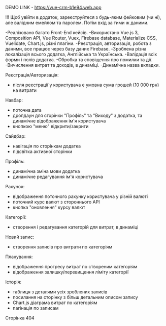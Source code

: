 DEMO LINK - https://vue-crm-b1e94.web.app

!!! Щоб увійти в додаток, зареєструйтеся з будь-яким фейковим (чи ні), але валідним емейлом та паролем. Потім вхід за тими ж даними.

-Реалізовано багато Front-End кейсів.
-Використано Vue.js 3, Composition API, Vue Router, Vuex, Firebase database, Materialize CSS, Vuelidate, Chart.js, різні плагіни.
-Реєстрація, авторизація, робота з даними, все працює через базу даних Firebase.
-Зроблена різна локалізація всього додатка, Англійська та Українська.
-Валідація всіх форми і полів додатка.
-Обробка та сповіщення про помилки та дії.
-Вичислення витрат та доходів, в динаміці.
-Динамічна назва вкладки.

Реєстрація/Авторизація:
 - після реєстрації у користувача є умовна сума грошей (10 000 грн) на витрати
 
Навбар: 
 - поточна дата 
 - дропдаун для сторінки "Профіль" та "Виходу" з додатка, та динамічне відображення ім'я користувача 
 - кнопкою "меню" відкрити/закрити
 
Сайдбар:
 - навігація по сторінкам додатка
 - підсвітка активної сторінки
 
Профіль:
 - динамічна зміна мови додатка 
 - динамічне редагування ім'я користувача
 
Рахунок:
 - відображення поточного рахунку користувача у різній валюті
 - поточний курс валют з стороннього API
 - кнопка "оновлення" курсу валют
 
Категорії:
 - створення і редагування категорій для витрат, в динаміці
 
Новий запис:
 - створення записів про витрати по категоріям
 
Планування:
 - відображення прогресу витрат по створеним категоріям
 - відображення залишку/перевищення ліміту категорії
 
Історія:
 - таблиця з деталями усіх зроблених записів
 - посилання на сторінку з більш детальним описом запису
 - Chart.js діаграма витрат по категоріям
 - пагінація по записам
 
Сторінка 404
